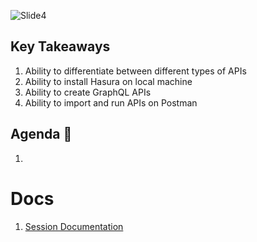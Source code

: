 ![Slide4](https://user-images.githubusercontent.com/80503666/133423787-84d47457-941d-4d50-a16f-d01a07300c77.jpeg)

## Key Takeaways

1. Ability to differentiate between different types of APIs
2. Ability to install Hasura on local machine
3. Ability to create GraphQL APIs
4. Ability to import and run APIs on Postman

## Agenda 📖
1. 

# Docs
1. [Session Documentation](https://github.com/Samagra-Development/X-Series/blob/main/X4/SessionDoc.md)

